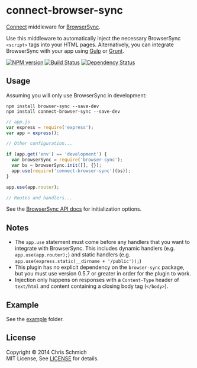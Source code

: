 # connect-browser-sync

[Connect](https://github.com/senchalabs/connect) middleware for [BrowserSync](https://github.com/shakyShane/browser-sync).

Use this middleware to automatically inject the necessary BrowserSync `<script>` tags into your HTML pages. Alternatively, you can integrate BrowserSync with your app using [Gulp](https://github.com/shakyShane/gulp-browser-sync) or [Grunt](https://github.com/shakyShane/grunt-browser-sync).

[![NPM version](https://badge.fury.io/js/connect-browser-sync.png)](https://npmjs.org/package/connect-browser-sync)
[![Build Status](https://travis-ci.org/schmich/connect-browser-sync.png?branch=master)](https://travis-ci.org/schmich/connect-browser-sync)
[![Dependency Status](https://gemnasium.com/schmich/connect-browser-sync.png)](https://gemnasium.com/schmich/connect-browser-sync)

## Usage

Assuming you will only use BrowserSync in development:

```
npm install browser-sync --save-dev
npm install connect-browser-sync --save-dev
```

```javascript
// app.js
var express = require('express');
var app = express();

// Other configuration...

if (app.get('env') == 'development') {
  var browserSync = require('browser-sync');
  var bs = browserSync.init([], {});
  app.use(require('connect-browser-sync')(bs));
}

app.use(app.router);

// Routes and handlers...
```

See the [BrowserSync API docs](https://github.com/shakyShane/browser-sync/wiki/api#wiki-api) for initialization options.

## Notes

- The `app.use` statement must come before any handlers that you want to integrate with BrowserSync. This includes dynamic handlers (e.g. `app.use(app.router);`) and static handlers (e.g. `app.use(express.static(__dirname + '/public'));`)
- This plugin has no explicit dependency on the `browser-sync` package, but you must use version 0.5.7 or greater in order for the plugin to work.
- Injection only happens on responses with a `Content-Type` header of `text/html` and content containing a closing body tag (`</body>`).

## Example

See the [example](example) folder.

## License

Copyright &copy; 2014 Chris Schmich
<br>
MIT License, See [LICENSE](LICENSE) for details.
